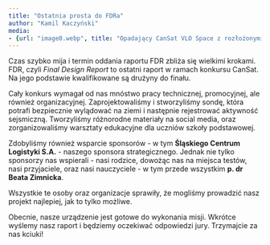 ```yaml
---
title: "Ostatnia prosta do FDRa"
author: "Kamil Kaczyński"
media:
- {url: "image0.webp", title: "Opadający CanSat VLO Space z rozłożonymi nóżkami podczas jednego z ostatnich testów."}
---
```


Czas szybko mija i termin oddania raportu FDR zbliża się wielkimi krokami. FDR, czyli *Final Design Report* to ostatni raport w ramach konkursu CanSat. Na jego podstawie kwalifikowane są drużyny do finału.

Cały konkurs wymagał od nas mnóstwo pracy technicznej, promocyjnej, ale również organizacyjnej. Zaprojektowaliśmy i stworzyliśmy sondę, która potrafi bezpiecznie wylądować na ziemi i następnie rejestrować aktywność sejsmiczną. Tworzyliśmy różnorodne materiały na social media, oraz zorganizowaliśmy warsztaty edukacyjne dla uczniów szkoły podstawowej. 

Zdobyliśmy również wsparcie sponsorów - w tym **Śląskiego Centrum Logistyki S.A.** - naszego sponsora strategicznego. Jednak nie tylko sponsorzy nas wspierali - nasi rodzice, dowożąc nas na miejsca testów, nasi przyjaciele, oraz nasi nauczyciele - w tym przede wszystkim **p. dr Beata Zimnicka**.

Wszystkie te osoby oraz organizacje sprawiły, że mogliśmy prowadzić nasz projekt najlepiej, jak to tylko możliwe.

Obecnie, nasze urządzenie jest gotowe do wykonania misji. Wkrótce wyślemy nasz raport i&nbsp;będziemy oczekiwać odpowiedzi jury. Trzymajcie za nas kciuki!
